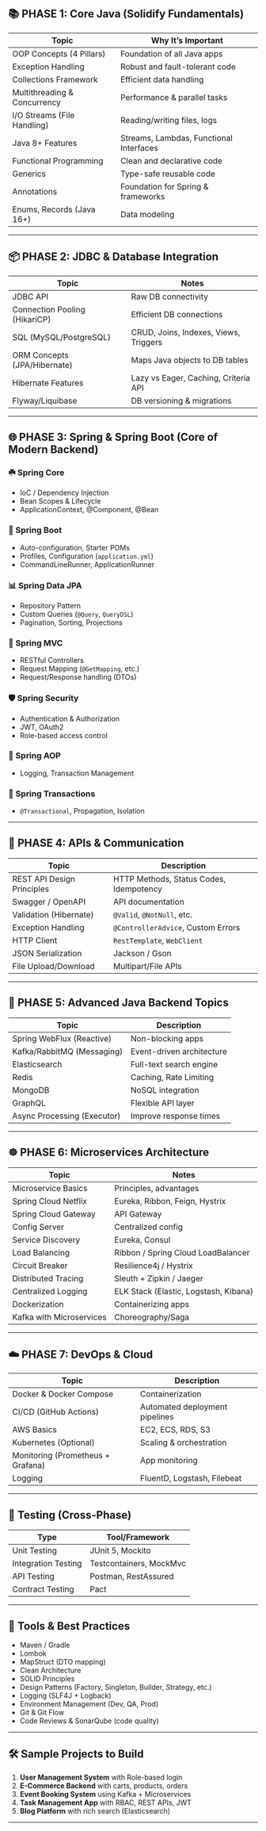 ## 📚 PHASE 1: Core Java (Solidify Fundamentals)

| Topic                        | Why It’s Important                      |
| ---------------------------- | --------------------------------------- |
| OOP Concepts (4 Pillars)     | Foundation of all Java apps             |
| Exception Handling           | Robust and fault-tolerant code          |
| Collections Framework        | Efficient data handling                 |
| Multithreading & Concurrency | Performance & parallel tasks            |
| I/O Streams (File Handling)  | Reading/writing files, logs             |
| Java 8+ Features             | Streams, Lambdas, Functional Interfaces |
| Functional Programming       | Clean and declarative code              |
| Generics                     | Type-safe reusable code                 |
| Annotations                  | Foundation for Spring & frameworks      |
| Enums, Records (Java 16+)    | Data modeling                           |

---

## 📦 PHASE 2: JDBC & Database Integration

| Topic                         | Notes                                 |
| ----------------------------- | ------------------------------------- |
| JDBC API                      | Raw DB connectivity                   |
| Connection Pooling (HikariCP) | Efficient DB connections              |
| SQL (MySQL/PostgreSQL)        | CRUD, Joins, Indexes, Views, Triggers |
| ORM Concepts (JPA/Hibernate)  | Maps Java objects to DB tables        |
| Hibernate Features            | Lazy vs Eager, Caching, Criteria API  |
| Flyway/Liquibase              | DB versioning & migrations            |

---

## 🌐 PHASE 3: Spring & Spring Boot (Core of Modern Backend)

### ☘️ Spring Core

* IoC / Dependency Injection
* Bean Scopes & Lifecycle
* ApplicationContext, @Component, @Bean

### 🚀 Spring Boot

* Auto-configuration, Starter POMs
* Profiles, Configuration (`application.yml`)
* CommandLineRunner, ApplicationRunner

### 📊 Spring Data JPA

* Repository Pattern
* Custom Queries (`@Query`, `QueryDSL`)
* Pagination, Sorting, Projections

### 💼 Spring MVC

* RESTful Controllers
* Request Mapping (`@GetMapping`, etc.)
* Request/Response handling (DTOs)

### 🛡️ Spring Security

* Authentication & Authorization
* JWT, OAuth2
* Role-based access control

### 🎯 Spring AOP

* Logging, Transaction Management

### 🔁 Spring Transactions

* `@Transactional`, Propagation, Isolation

---

## 🔁 PHASE 4: APIs & Communication

| Topic                      | Description                             |
| -------------------------- | --------------------------------------- |
| REST API Design Principles | HTTP Methods, Status Codes, Idempotency |
| Swagger / OpenAPI          | API documentation                       |
| Validation (Hibernate)     | `@Valid`, `@NotNull`, etc.              |
| Exception Handling         | `@ControllerAdvice`, Custom Errors      |
| HTTP Client                | `RestTemplate`, `WebClient`             |
| JSON Serialization         | Jackson / Gson                          |
| File Upload/Download       | Multipart/File APIs                     |

---

## 🧵 PHASE 5: Advanced Java Backend Topics

| Topic                       | Description               |
| --------------------------- | ------------------------- |
| Spring WebFlux (Reactive)   | Non-blocking apps         |
| Kafka/RabbitMQ (Messaging)  | Event-driven architecture |
| Elasticsearch               | Full-text search engine   |
| Redis                       | Caching, Rate Limiting    |
| MongoDB                     | NoSQL integration         |
| GraphQL                     | Flexible API layer        |
| Async Processing (Executor) | Improve response times    |

---

## ☸️ PHASE 6: Microservices Architecture

| Topic                    | Notes                                 |
| ------------------------ | ------------------------------------- |
| Microservice Basics      | Principles, advantages                |
| Spring Cloud Netflix     | Eureka, Ribbon, Feign, Hystrix        |
| Spring Cloud Gateway     | API Gateway                           |
| Config Server            | Centralized config                    |
| Service Discovery        | Eureka, Consul                        |
| Load Balancing           | Ribbon / Spring Cloud LoadBalancer    |
| Circuit Breaker          | Resilience4j / Hystrix                |
| Distributed Tracing      | Sleuth + Zipkin / Jaeger              |
| Centralized Logging      | ELK Stack (Elastic, Logstash, Kibana) |
| Dockerization            | Containerizing apps                   |
| Kafka with Microservices | Choreography/Saga                     |

---

## ☁️ PHASE 7: DevOps & Cloud

| Topic                             | Description                    |
| --------------------------------- | ------------------------------ |
| Docker & Docker Compose           | Containerization               |
| CI/CD (GitHub Actions)            | Automated deployment pipelines |
| AWS Basics                        | EC2, ECS, RDS, S3              |
| Kubernetes (Optional)             | Scaling & orchestration        |
| Monitoring (Prometheus + Grafana) | App monitoring                 |
| Logging                           | FluentD, Logstash, Filebeat    |

---

## 🧪 Testing (Cross-Phase)

| Type                | Tool/Framework          |
| ------------------- | ----------------------- |
| Unit Testing        | JUnit 5, Mockito        |
| Integration Testing | Testcontainers, MockMvc |
| API Testing         | Postman, RestAssured    |
| Contract Testing    | Pact                    |

---

## 📂 Tools & Best Practices

* Maven / Gradle
* Lombok
* MapStruct (DTO mapping)
* Clean Architecture
* SOLID Principles
* Design Patterns (Factory, Singleton, Builder, Strategy, etc.)
* Logging (SLF4J + Logback)
* Environment Management (Dev, QA, Prod)
* Git & Git Flow
* Code Reviews & SonarQube (code quality)

---

## 🛠 Sample Projects to Build

1. **User Management System** with Role-based login
2. **E-Commerce Backend** with carts, products, orders
3. **Event Booking System** using Kafka + Microservices
4. **Task Management App** with RBAC, REST APIs, JWT
5. **Blog Platform** with rich search (Elasticsearch)

---
